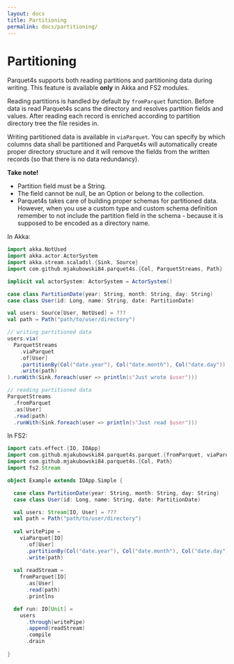 ```yaml
---
layout: docs
title: Partitioning
permalink: docs/partitioning/
---
```


# Partitioning

Parquet4s supports both reading partitions and partitioning data during writing. This feature is available **only** in Akka and FS2 modules. 

Reading partitions is handled by default by `fromParquet` function. Before data is read Parquet4s scans the directory and resolves partition fields and values. After reading each record is enriched according to partition directory tree the file resides in.

Writing partitioned data is available in `viaParquet`. You can specify by which columns data shall be partitioned and Parquet4s will automatically create proper directory structure and it will remove the fields from the written records (so that there is no data redundancy).

**Take note!** 
 - Partition field must be a String. 
 - The field cannot be null, be an Option or belong to the collection.
 - Parquet4s takes care of building proper schemas for partitioned data. However, when you use a custom type and custom schema definition remember to not include the partition field in the schema - because it is supposed to be encoded as a directory name.

In Akka:
```scala mdoc:compile-only
import akka.NotUsed
import akka.actor.ActorSystem
import akka.stream.scaladsl.{Sink, Source}
import com.github.mjakubowski84.parquet4s.{Col, ParquetStreams, Path}

implicit val actorSystem: ActorSystem = ActorSystem()

case class PartitionDate(year: String, month: String, day: String)
case class User(id: Long, name: String, date: PartitionDate)

val users: Source[User, NotUsed] = ???
val path = Path("path/to/user/directory")

// writing partitioned data
users.via(
  ParquetStreams
    .viaParquet
    .of[User]
    .partitionBy(Col("date.year"), Col("date.month"), Col("date.day"))
    .write(path)
).runWith(Sink.foreach(user => println(s"Just wrote $user")))

// reading partitioned data
ParquetStreams
  .fromParquet
  .as[User]
  .read(path)
  .runWith(Sink.foreach(user => println(s"Just read $user")))
```

In FS2:

```scala mdoc:compile-only
import cats.effect.{IO, IOApp}
import com.github.mjakubowski84.parquet4s.parquet.{fromParquet, viaParquet}
import com.github.mjakubowski84.parquet4s.{Col, Path}
import fs2.Stream

object Example extends IOApp.Simple {

  case class PartitionDate(year: String, month: String, day: String)
  case class User(id: Long, name: String, date: PartitionDate)

  val users: Stream[IO, User] = ???
  val path = Path("path/to/user/directory")
  
  val writePipe =
    viaParquet[IO]
      .of[User]
      .partitionBy(Col("date.year"), Col("date.month"), Col("date.day"))
      .write(path)
  
  val readStream =
    fromParquet[IO]
      .as[User]
      .read(path)
      .printlns

  def run: IO[Unit] =  
    users
      .through(writePipe)
      .append(readStream)
      .compile
      .drain
  
}
```
